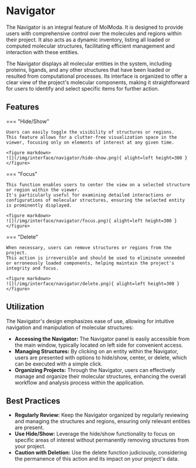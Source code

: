 # Navigator

The Navigator is an integral feature of MolModa.
It is designed to provide users with comprehensive control over the molecules and regions within their project.
It also acts as a dynamic inventory, listing all loaded or computed molecular structures, facilitating efficient management and interaction with these entities.

The Navigator displays all molecular entities in the system, including proteins, ligands, and any other structures that have been loaded or resulted from computational processes.
Its interface is organized to offer a clear view of the project's molecular components, making it straightforward for users to identify and select specific items for further action.

## Features

=== "Hide/Show"

    Users can easily toggle the visibility of structures or regions.
    This feature allows for a clutter-free visualization space in the viewer, focusing only on elements of interest at any given time.

    <figure markdown>
    ![](/img/interface/navigator/hide-show.png){ alight=left height=300 }
    </figure>

=== "Focus"

    This function enables users to center the view on a selected structure or region within the viewer.
    It's particularly useful for examining detailed interactions or configurations of molecular structures, ensuring the selected entity is prominently displayed.

    <figure markdown>
    ![](/img/interface/navigator/focus.png){ alight=left height=300 }
    </figure>

=== "Delete"

    When necessary, users can remove structures or regions from the project.
    This action is irreversible and should be used to eliminate unneeded or erroneously loaded components, helping maintain the project's integrity and focus.

    <figure markdown>
    ![](/img/interface/navigator/delete.png){ alight=left height=300 }
    </figure>

## Utilization

The Navigator's design emphasizes ease of use, allowing for intuitive navigation and manipulation of molecular structures:

-   **Accessing the Navigator:** The Navigator panel is easily accessible from the main window, typically located on left side for convenient access.
-   **Managing Structures:** By clicking on an entity within the Navigator, users are presented with options to hide/show, center, or delete, which can be executed with a simple click.
-   **Organizing Projects:** Through the Navigator, users can effectively manage and organize their molecular structures, enhancing the overall workflow and analysis process within the application.

## Best Practices

-   **Regularly Review:** Keep the Navigator organized by regularly reviewing and managing the structures and regions, ensuring only relevant entities are present.
-   **Use Hide/Show:** Leverage the hide/show functionality to focus on specific areas of interest without permanently removing structures from your project.
-   **Caution with Deletion:** Use the delete function judiciously, considering the permanence of this action and its impact on your project's data.
